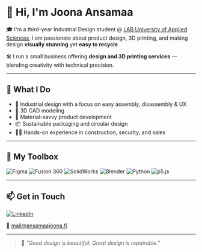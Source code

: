 # 👋 Hi, I'm Joona Ansamaa

🎓 I'm a third-year Industrial Design student @ [LAB University of Applied Sciences](https://lab.fi/en), I am passionate about product design, 3D printing, and making design **visually stunning** yet **easy to recycle**.

🛠️ I run a small business offering **design and 3D printing services** — blending creativity with technical precision.

---

## 💼 What I Do

- 🧩 Industrial design with a focus on easy assembly, disassembly & UX
- 🔩 3D CAD modeling
- 🧪 Material-savvy product development
- 📦 Sustainable packaging and circular design
- 👷‍♂️ Hands-on experience in construction, security, and sales

---

## 🧰 My Toolbox

![Figma](https://img.shields.io/badge/Figma-FF7262?style=for-the-badge&logo=Figma&logoColor=white)
![Fusion 360](https://img.shields.io/badge/Fusion%20360-FAA21B?style=for-the-badge&logo=autodesk&logoColor=white)
![SolidWorks](https://img.shields.io/badge/SolidWorks-E42525?style=for-the-badge&logo=solidworks&logoColor=white)
![Blender](https://img.shields.io/badge/Blender-F5792A?style=for-the-badge&logo=blender&logoColor=white)
![Python](https://img.shields.io/badge/Python-3776AB?style=for-the-badge&logo=python&logoColor=white)
![p5.js](https://img.shields.io/badge/p5.js-ED225D?style=for-the-badge&logo=p5dotjs&logoColor=white)

---

## 📫 Get in Touch

[![LinkedIn](https://img.shields.io/badge/LinkedIn-0072b1?style=for-the-badge&logo=linkedin&logoColor=white)](https://www.linkedin.com/in/joona-ansamaa-00750a1b8/)

📧 mail@ansamaajoona.fi

---

> 🔄 *"Good design is beautiful. Great design is repairable."*
